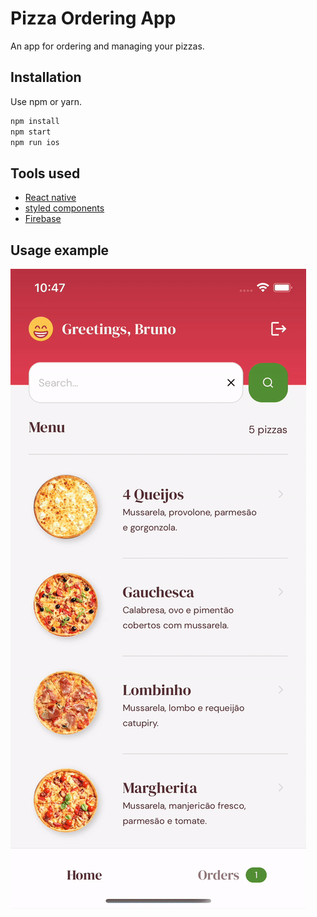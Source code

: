 # Pizza Ordering App

An app for ordering and managing your pizzas.

## Installation

Use npm or yarn.

```bash
npm install
npm start
npm run ios
```

## Tools used

- [React native](https://reactnative.dev/)
- [styled components](https://styled-components.com/)
- [Firebase](https://firebase.google.com/)

## Usage example

![Gif example](https://github.com/nishidabruno/pizza-app/blob/main/.github/pizza-app-example.gif)

